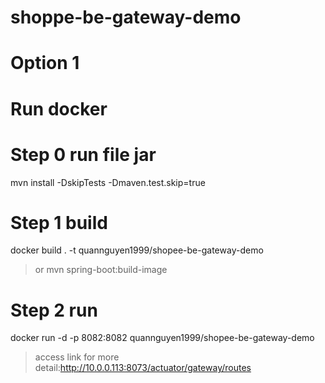 # shoppe-be-gateway-demo
# Option 1
# Run docker
# Step 0 run file jar
mvn install -DskipTests -Dmaven.test.skip=true

# Step 1 build
docker build . -t quannguyen1999/shopee-be-gateway-demo
> or
> mvn spring-boot:build-image

# Step 2 run
docker run -d -p 8082:8082 quannguyen1999/shopee-be-gateway-demo

>access link for more detail:http://10.0.0.113:8073/actuator/gateway/routes